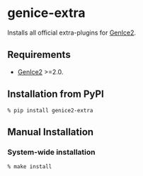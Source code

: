 # genice-extra

Installs all official extra-plugins for [GenIce2](https://github.com/vitroid/GenIce).

## Requirements

* [GenIce2](https://github.com/vitroid/GenIce) >=2.0.

## Installation from PyPI

    % pip install genice2-extra

## Manual Installation

### System-wide installation

    % make install
